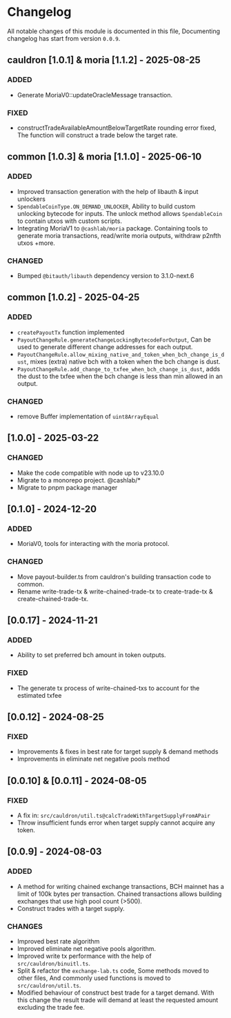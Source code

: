 # Changelog

All notable changes of this module is documented in this file, Documenting changelog has start from version `0.0.9`.

## cauldron [1.0.1] & moria [1.1.2] - 2025-08-25

### ADDED

- Generate MoriaV0::updateOracleMessage transaction.

### FIXED

- constructTradeAvailableAmountBelowTargetRate rounding error fixed, The function will construct a trade below the target rate.

## common [1.0.3] & moria [1.1.0] - 2025-06-10

### ADDED

- Improved transaction generation with the help of libauth & input unlockers
- `SpendableCoinType.ON_DEMAND_UNLOCKER`, Ability to build custom unlocking bytecode for inputs. The unlock method allows `SpendableCoin` to contain utxos with custom scripts.
- Integrating MoriaV1 to `@cashlab/moria` package. Containing tools to generate moria transactions, read/write moria outputs, withdraw p2nfth utxos +more.


### CHANGED

- Bumped `@bitauth/libauth` dependency version to 3.1.0-next.6


## common [1.0.2] - 2025-04-25

### ADDED

- `createPayoutTx` function implemented
- `PayoutChangeRule.generateChangeLockingBytecodeForOutput`, Can be used to generate different change addresses for each output.
- `PayoutChangeRule.allow_mixing_native_and_token_when_bch_change_is_dust`, mixes (extra) native bch with a token when the bch change is dust.
- `PayoutChangeRule.add_change_to_txfee_when_bch_change_is_dust`, adds the dust to the txfee when the bch change is less than min allowed in an output.

### CHANGED

- remove Buffer implementation of `uint8ArrayEqual`

## [1.0.0] - 2025-03-22

### CHANGED

- Make the code compatible with node up to v23.10.0
- Migrate to a monorepo project. @cashlab/*
- Migrate to pnpm package manager

## [0.1.0] - 2024-12-20

### ADDED

- MoriaV0, tools for interacting with the moria protocol.

### CHANGED

- Move payout-builder.ts from cauldron's building transaction code to common.
- Rename write-trade-tx & write-chained-trade-tx to create-trade-tx & create-chained-trade-tx.

## [0.0.17] - 2024-11-21

### ADDED

- Ability to set preferred bch amount in token outputs.

### FIXED

- The generate tx process of write-chained-txs to account for the estimated txfee

## [0.0.12] - 2024-08-25

### FIXED

- Improvements & fixes in best rate for target supply & demand methods
- Improvements in eliminate net negative pools method

## [0.0.10] & [0.0.11] - 2024-08-05

### FIXED

- A fix in: `src/cauldron/util.ts@calcTradeWithTargetSupplyFromAPair`
- Throw insufficient funds error when target supply cannot acquire any token.

## [0.0.9] - 2024-08-03

### ADDED

- A method for writing chained exchange transactions, BCH mainnet has a limit of 100k bytes per transaction. Chained transactions allows building exchanges that use high pool count (>500).
- Construct trades with a target supply.

### CHANGES

- Improved best rate algorithm
- Improved eliminate net negative pools algorithm.
- Improved write tx performance with the help of `src/cauldron/binuitl.ts`.
- Split & refactor the `exchange-lab.ts` code, Some methods moved to other files, And commonly used functions is moved to `src/cauldron/util.ts`. 
- Modified behaviour of construct best trade for a target demand. With this change the result trade will demand at least the requested amount excluding the trade fee.
